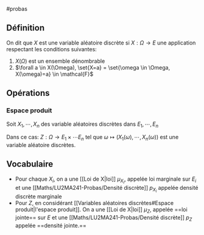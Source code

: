 #probas 
## Définition
On dit que $X$ est une variable aléatoire discrète si $X:  \Omega \to E$ une application respectant les conditions suivantes:

1. $X(\Omega)$ est un ensemble dénombrable
2. $\forall a \in X(\Omega), \set{X=a} = \set{\omega \in \Omega, X(\omega)=a} \in \mathcal{F}$
## Opérations
### Espace produit
Soit $X_1, \cdots, X_n$ des variable aléatoires discrètes dans $E_1, \cdots, E_n$

Dans ce cas:
$Z : \Omega \to E_1 \times \cdots E_n$ tel que $\omega \mapsto (X_1(\omega), \cdots, X_n(\omega))$
est une variable aléatoire discrètes.

## Vocabulaire

- Pour chaque $X_i$, on a une [[Loi de X|loi]] $\mu_{X_i}$, appelée loi marginale sur $E_i$ et une [[Maths/LU2MA241-Probas/Densité discrète]] $p_{X_i}$ appelée densité discrète marginale
- Pour $Z$, en considérant [[Variables aléatoires discrètes#Espace produit|l'espace produit]]. On a une [[Loi de X|loi]] $\mu_{Z}$, appelée ==loi jointe== sur $E$ et une [[Maths/LU2MA241-Probas/Densité discrète]] $p_{Z}$ appelée ==densité jointe.==